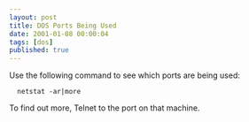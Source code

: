 ```yaml
---
layout: post
title: DOS Ports Being Used
date: 2001-01-08 00:00:04
tags: [dos]
published: true
---
```


Use the following command to see which ports are being used:

```batchfile
  netstat -ar|more
```

To find out more, Telnet to the port on that machine.


